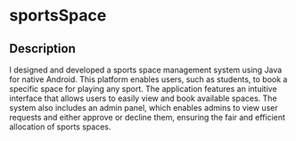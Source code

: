 # sportsSpace
## Description

I designed and developed a sports space management system using Java for native Android. This platform enables users, such as students, to book a specific space for playing any sport. The application features an intuitive interface that allows users to easily view and book available spaces.
The system also includes an admin panel, which enables admins to view user requests and either approve or decline them, ensuring the fair and efficient allocation of sports spaces.
